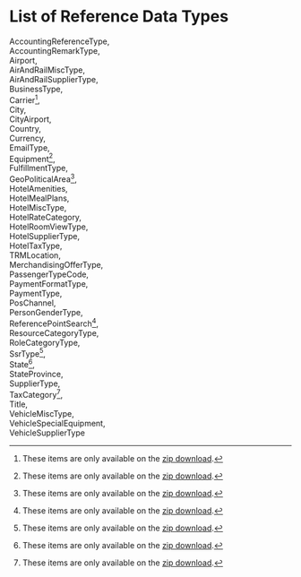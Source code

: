 # List of Reference Data Types 

AccountingReferenceType,<br>
AccountingRemarkType,<br>
Airport,<br>
AirAndRailMiscType,<br>
AirAndRailSupplierType,<br>
BusinessType,<br>
Carrier[^1],<br>
City,<br>
CityAirport,<br>
Country,<br>
Currency,<br>
EmailType,<br>
Equipment[^1],<br>
FulfillmentType,<br>
GeoPoliticalArea[^1],<br>
HotelAmenities,<br>
HotelMealPlans,<br>
HotelMiscType,<br>
HotelRateCategory,<br>
HotelRoomViewType,<br>
HotelSupplierType,<br>
HotelTaxType,<br>
TRMLocation,<br>
MerchandisingOfferType,<br>
PassengerTypeCode,<br>
PaymentFormatType,<br>
PaymentType,<br>
PosChannel,<br>
PersonGenderType,<br>
ReferencePointSearch[^1],<br>
ResourceCategoryType,<br>
RoleCategoryType,<br>
SsrType[^1],<br>
State[^1],<br>
StateProvince,<br>
SupplierType,<br>
TaxCategory[^1],<br>
Title,<br>
VehicleMiscType,<br>
VehicleSpecialEquipment,<br>
VehicleSupplierType<br>

[^1]: These items are only available on the [zip download](https://support.travelport.com/webhelp/uapi/Content/Getting_Started/Design_Considerations/Reference_Data.htm#RefDataZip).